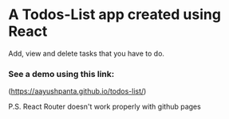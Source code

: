 # A Todos-List app created using React   
Add, view and delete tasks that you have to do.

### See a demo using this link:   
(https://aayushpanta.github.io/todos-list/)

P.S. React Router doesn't work properly with github pages
